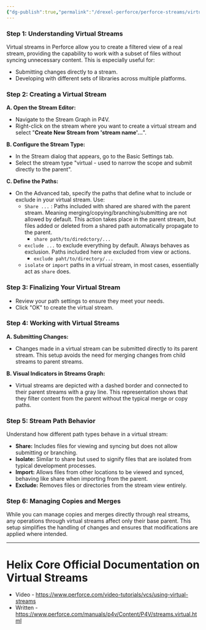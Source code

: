 ```yaml
---
{"dg-publish":true,"permalink":"/drexel-perforce/perforce-streams/virtual-streams/","noteIcon":""}
---
```


### Step 1: Understanding Virtual Streams

Virtual streams in Perforce allow you to create a filtered view of a real stream, providing the capability to work with a subset of files without syncing unnecessary content. This is especially useful for:

- Submitting changes directly to a stream.
- Developing with different sets of libraries across multiple platforms.

### Step 2: Creating a Virtual Stream

**A. Open the Stream Editor:**

- Navigate to the Stream Graph in P4V.
- Right-click on the stream where you want to create a virtual stream and select "**Create New Stream from 'stream name'…**".

**B. Configure the Stream Type:**

- In the Stream dialog that appears, go to the Basic Settings tab.
- Select the stream type "virtual - used to narrow the scope and submit directly to the parent".

**C. Define the Paths:**

- On the Advanced tab, specify the paths that define what to include or exclude in your virtual stream. Use:
    - `Share ...` : Paths included with shared are shared with the parent stream. Meaning merging/copying/branching/submitting are not allowed by default. This action takes place in the parent stream, but files added or deleted from a shared path automatically propagate to the parent.
        - ``` share path/to/diredctory/... ```
    - `exclude ...` to exclude everything by default. Always behaves as exclusion. Paths included here are excluded from view or actions.
        - ```exclude paht/to/directory/...```
    - `isolate` or `import` paths in a virtual stream, in most cases, essentially act as `share` does.

### Step 3: Finalizing Your Virtual Stream

- Review your path settings to ensure they meet your needs.
- Click "OK" to create the virtual stream.

### Step 4: Working with Virtual Streams

**A. Submitting Changes:**

- Changes made in a virtual stream can be submitted directly to its parent stream. This setup avoids the need for merging changes from child streams to parent streams.

**B. Visual Indicators in Streams Graph:**

- Virtual streams are depicted with a dashed border and connected to their parent streams with a gray line. This representation shows that they filter content from the parent without the typical merge or copy paths.

### Step 5: Stream Path Behavior

Understand how different path types behave in a virtual stream:

- **Share:** Includes files for viewing and syncing but does not allow submitting or branching.
- **Isolate:** Similar to share but used to signify files that are isolated from typical development processes.
- **Import:** Allows files from other locations to be viewed and synced, behaving like share when importing from the parent.
- **Exclude:** Removes files or directories from the stream view entirely.

### Step 6: Managing Copies and Merges

While you can manage copies and merges directly through real streams, any operations through virtual streams affect only their base parent. This setup simplifies the handling of changes and ensures that modifications are applied where intended.

---
# Helix Core Official Documentation on Virtual Streams
- Video - https://www.perforce.com/video-tutorials/vcs/using-virtual-streams 
-  Written - https://www.perforce.com/manuals/p4v/Content/P4V/streams.virtual.html